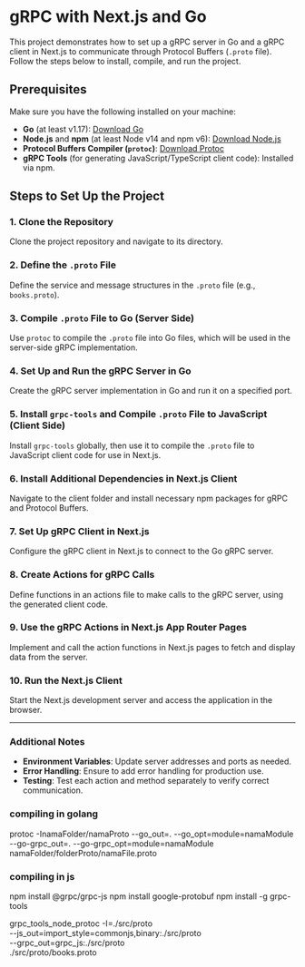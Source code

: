 
# gRPC with Next.js and Go

This project demonstrates how to set up a gRPC server in Go and a gRPC client in Next.js to communicate through Protocol Buffers (`.proto` file). Follow the steps below to install, compile, and run the project.

## Prerequisites

Make sure you have the following installed on your machine:

- **Go** (at least v1.17): [Download Go](https://golang.org/dl/)
- **Node.js** and **npm** (at least Node v14 and npm v6): [Download Node.js](https://nodejs.org/)
- **Protocol Buffers Compiler (`protoc`)**: [Download Protoc](https://github.com/protocolbuffers/protobuf/releases)
- **gRPC Tools** (for generating JavaScript/TypeScript client code): Installed via npm.

## Steps to Set Up the Project

### 1. Clone the Repository

Clone the project repository and navigate to its directory.

### 2. Define the `.proto` File

Define the service and message structures in the `.proto` file (e.g., `books.proto`).

### 3. Compile `.proto` File to Go (Server Side)

Use `protoc` to compile the `.proto` file into Go files, which will be used in the server-side gRPC implementation.

### 4. Set Up and Run the gRPC Server in Go

Create the gRPC server implementation in Go and run it on a specified port.

### 5. Install `grpc-tools` and Compile `.proto` File to JavaScript (Client Side)

Install `grpc-tools` globally, then use it to compile the `.proto` file to JavaScript client code for use in Next.js.

### 6. Install Additional Dependencies in Next.js Client

Navigate to the client folder and install necessary npm packages for gRPC and Protocol Buffers.

### 7. Set Up gRPC Client in Next.js

Configure the gRPC client in Next.js to connect to the Go gRPC server.

### 8. Create Actions for gRPC Calls

Define functions in an actions file to make calls to the gRPC server, using the generated client code.

### 9. Use the gRPC Actions in Next.js App Router Pages

Implement and call the action functions in Next.js pages to fetch and display data from the server.

### 10. Run the Next.js Client

Start the Next.js development server and access the application in the browser.

---

### Additional Notes

- **Environment Variables**: Update server addresses and ports as needed.
- **Error Handling**: Ensure to add error handling for production use.
- **Testing**: Test each action and method separately to verify correct communication.


### compiling in golang
protoc -InamaFolder/namaProto --go_out=. --go_opt=module=namaModule --go-grpc_out=. --go-grpc_opt=module=namaModule namaFolder/folderProto/namaFile.proto


### compiling in js

npm install @grpc/grpc-js
npm install google-protobuf
npm install -g grpc-tools

grpc_tools_node_protoc -I=./src/proto \
  --js_out=import_style=commonjs,binary:./src/proto \
  --grpc_out=grpc_js:./src/proto \
  ./src/proto/books.proto